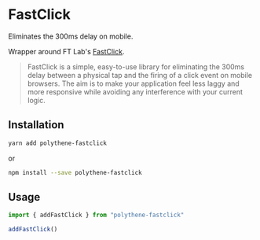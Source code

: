 # FastClick

Eliminates the 300ms delay on mobile.

Wrapper around FT Lab's [FastClick](https://github.com/ftlabs/fastclick).

> FastClick is a simple, easy-to-use library for eliminating the 300ms delay between a physical tap and the firing of a click event on mobile browsers. The aim is to make your application feel less laggy and more responsive while avoiding any interference with your current logic.

## Installation

~~~bash
yarn add polythene-fastclick
~~~

or

~~~bash
npm install --save polythene-fastclick
~~~

## Usage

~~~javascript
import { addFastClick } from "polythene-fastclick"

addFastClick()
~~~
